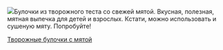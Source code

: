 <!--2025-06-28 09:21:57-->
<div class="yb">
  <div class="rss povarenok"><a href="https://www.povarenok.ru/recipes/show/182871/"><img src="https://www.povarenok.ru/data/cache/2025jun/28/20/3182891_67178-640x480.jpg"></a>Булочки из творожного теста со свежей мятой. Вкусная, полезная, мятная выпечка для детей и взрослых. Кстати, можно использовать и сушеную мяту. Попробуйте! <p class="titl"><a href="https://www.povarenok.ru/recipes/show/182871/">Творожные булочки с мятой</a></p></div>
</div>
